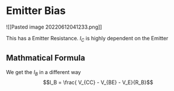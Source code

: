 # Emitter Bias
![[Pasted image 20220612041233.png]]

This has a Emitter Resistance. $I_C$  is highly dependent on the Emitter 
## Mathmatical Formula
We get the $I_B$ in a different way
$$I_B = \frac{ V_{CC} - V_{BE} - V_E}{R_B}$$